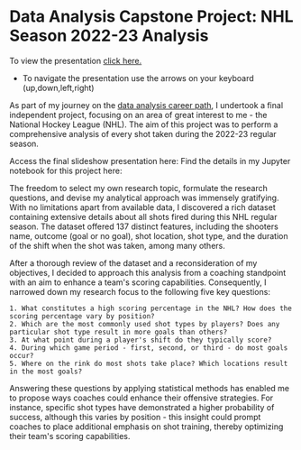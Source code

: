 # Data Analysis Capstone Project: NHL Season 2022-23 Analysis
To view the presentation [click here.](https://somanydistractions.github.io/Data-Analysis-Capstone-Project---May-2023)

- To navigate the presentation use the arrows on your keyboard (up,down,left,right)

As part of my journey on the [data analysis career path](https://join.codecademy.com/learn/paths/data-analyst-b/), I undertook a final independent project, focusing on an area of great interest to me - the National Hockey League (NHL). The aim of this project was to perform a comprehensive analysis of every shot taken during the 2022-23 regular season.

Access the final slideshow presentation here:
Find the details in my Jupyter notebook for this project here:

The freedom to select my own research topic, formulate the research questions, and devise my analytical approach was immensely gratifying. With no limitations apart from available data, I discovered a rich dataset containing extensive details about all shots fired during this NHL regular season. The dataset offered 137 distinct features, including the shooters name, outcome (goal or no goal), shot location, shot type, and the duration of the shift when the shot was taken, among many others.

After a thorough review of the dataset and a reconsideration of my objectives, I decided to approach this analysis from a coaching standpoint with an aim to enhance a team's scoring capabilities. Consequently, I narrowed down my research focus to the following five key questions:

    1. What constitutes a high scoring percentage in the NHL? How does the scoring percentage vary by position?
    2. Which are the most commonly used shot types by players? Does any particular shot type result in more goals than others?
    3. At what point during a player's shift do they typically score?
    4. During which game period - first, second, or third - do most goals occur?
    5. Where on the rink do most shots take place? Which locations result in the most goals?

Answering these questions by applying statistical methods has enabled me to propose ways coaches could enhance their offensive strategies. For instance, specific shot types have demonstrated a higher probability of success, although this varies by position - this insight could prompt coaches to place additional emphasis on shot training, thereby optimizing their team's scoring capabilities.
